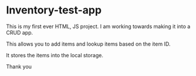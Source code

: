 # Inventory-test-app
This is my first ever HTML, JS project. I am working towards making it into a CRUD app. 

This allows you to add items and lookup items based on the item ID.

It stores the items into the local storage.

Thank you
